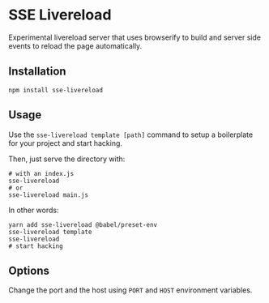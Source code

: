 # SSE Livereload

Experimental livereload server that uses browserify to build and server side events to reload the page automatically.

## Installation

```
npm install sse-livereload
```

## Usage

Use the `sse-livereload template [path]` command to setup a boilerplate for your project and start hacking.

Then, just serve the directory with:

```
# with an index.js
sse-livereload
# or
sse-livereload main.js
```

In other words:

```
yarn add sse-livereload @babel/preset-env
sse-livereload template
sse-livereload
# start hacking
```

## Options

Change the port and the host using `PORT` and `HOST` environment variables.
